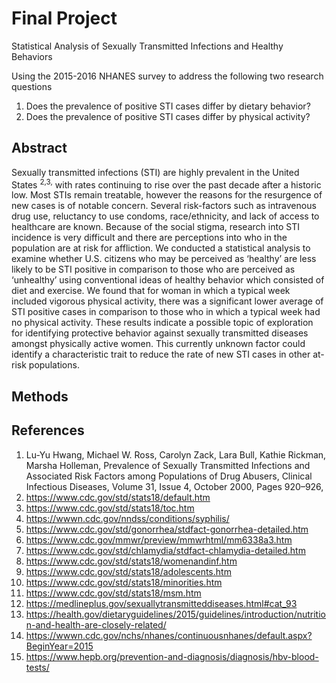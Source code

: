 # Final Project

Statistical Analysis of Sexually Transmitted Infections and Healthy Behaviors

Using the 2015-2016 NHANES survey to address the following two research questions

1. Does the prevalence of positive STI cases differ by dietary behavior?
2. Does the prevalence of positive STI cases differ by physical activity?

## Abstract

Sexually transmitted infections (STI) are highly prevalent in the United States <sup>2,3,</sup> with rates continuing to rise over the past decade after a historic low. Most STIs remain treatable, however the reasons for the resurgence of new cases is of notable concern.
Several risk-factors such as intravenous drug use, reluctancy to use condoms, race/ethnicity, and lack of access to healthcare are known. Because of the social stigma, research into STI incidence is very difficult and there are perceptions into who in the population are at risk for affliction. We conducted a statistical analysis to examine whether U.S. citizens who may be perceived as ‘healthy’ are less likely to be STI positive in comparison to those who are perceived as ‘unhealthy’ using conventional ideas of healthy behavior which consisted of diet and exercise.
We found that for woman in which a typical week included vigorous physical activity, there was a significant lower average of STI positive cases in comparison to those who in which a typical week had no physical activity.
These results indicate a possible topic of exploration for identifying protective behavior against sexually transmitted diseases amongst physically active women.
This currently unknown factor could identify a characteristic trait to reduce the rate of new STI cases in other at-risk populations.

## Methods

## References

1.	Lu-Yu Hwang, Michael W. Ross, Carolyn Zack, Lara Bull, Kathie Rickman, Marsha Holleman, Prevalence of Sexually Transmitted Infections and Associated Risk Factors among Populations of Drug Abusers, Clinical Infectious Diseases, Volume 31, Issue 4, October 2000, Pages 920–926,
2.	https://www.cdc.gov/std/stats18/default.htm
3.	https://www.cdc.gov/std/stats18/toc.htm
4.	https://wwwn.cdc.gov/nndss/conditions/syphilis/
5.	https://www.cdc.gov/std/gonorrhea/stdfact-gonorrhea-detailed.htm
6.	https://www.cdc.gov/mmwr/preview/mmwrhtml/mm6338a3.htm
7.	https://www.cdc.gov/std/chlamydia/stdfact-chlamydia-detailed.htm
8.	https://www.cdc.gov/std/stats18/womenandinf.htm
9.	https://www.cdc.gov/std/stats18/adolescents.htm
10.	https://www.cdc.gov/std/stats18/minorities.htm
11.	https://www.cdc.gov/std/stats18/msm.htm
12.	https://medlineplus.gov/sexuallytransmitteddiseases.html#cat_93
13.	https://health.gov/dietaryguidelines/2015/guidelines/introduction/nutrition-and-health-are-closely-related/
14.	https://wwwn.cdc.gov/nchs/nhanes/continuousnhanes/default.aspx?BeginYear=2015
15.	https://www.hepb.org/prevention-and-diagnosis/diagnosis/hbv-blood-tests/
